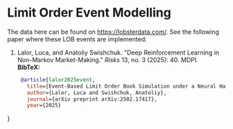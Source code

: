 # Limit Order Event Modelling

The data here can be found on https://lobsterdata.com/. See the following paper where these LOB events are implemented:

1. Lalor, Luca, and Anatoliy Swishchuk. "Deep Reinforcement Learning in Non-Markov Market-Making." *Risks* 13, no. 3 (2025): 40. MDPI.  
   **BibTeX:**
   ```bibtex
    @article{lalor2025event,
      title={Event-Based Limit Order Book Simulation under a Neural Hawkes Process: Application in Market-Making},
      author={Lalor, Luca and Swishchuk, Anatoliy},
      journal={arXiv preprint arXiv:2502.17417},
      year={2025}
}

